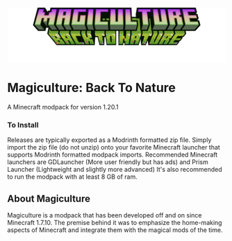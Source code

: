 ![Magiculture: Back To Nature](https://github.com/BearKiller/Magiculture-BackToNature/blob/main/minecraft_title_banner.png?raw=true)

# Magiculture: Back To Nature
A Minecraft modpack for version 1.20.1

### To Install
Releases are typically exported as a Modrinth formatted zip file. Simply import the zip file (do not unzip) onto your favorite Minecraft launcher that supports Modrinth formatted modpack imports.
Recommended Minecraft launchers are GDLauncher (More user friendly but has ads) and Prism Launcher (Lightweight and slightly more advanced)
It's also recommended to run the modpack with at least 8 GB of ram.

## About Magiculture
Magiculture is a modpack that has been developed off and on since Minecraft 1.7.10. The premise behind it was to emphasize the home-making aspects of Minecraft and integrate them with the magical mods of the time. 

